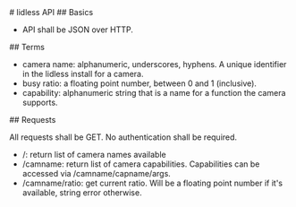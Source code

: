 <A name="toc1-0" title="lidless API" />
# lidless API

<A name="toc2-3" title="Basics" />
## Basics

* API shall be JSON over HTTP.

<A name="toc2-8" title="Terms" />
## Terms

* camera name: alphanumeric, underscores, hyphens. A unique identifier in the lidless install for a camera.
* busy ratio: a floating point number, between 0 and 1 (inclusive).
* capability: alphanumeric string that is a name for a function the camera supports.

<A name="toc2-15" title="Requests" />
## Requests

All requests shall be GET.  No authentication shall be required.

* /: return list of camera names available
* /camname: return list of camera capabilities.  Capabilities can be accessed via /camname/capname/args.
* /camname/ratio: get current ratio.  Will be a floating point number if it's available, string error otherwise.
